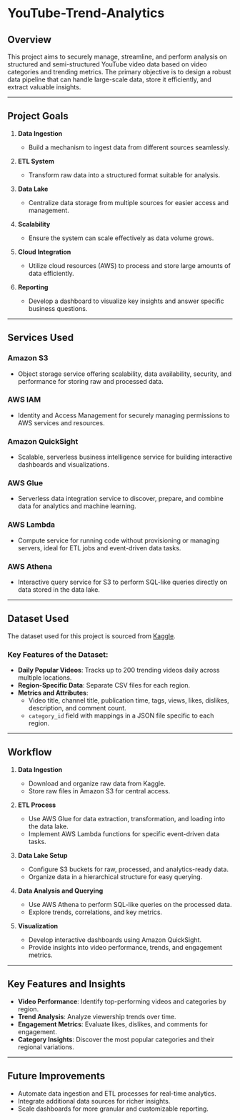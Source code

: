 # YouTube-Trend-Analytics

## Overview

This project aims to securely manage, streamline, and perform analysis on structured and semi-structured YouTube video data based on video categories and trending metrics. The primary objective is to design a robust data pipeline that can handle large-scale data, store it efficiently, and extract valuable insights.

---

## Project Goals

1. **Data Ingestion**
   - Build a mechanism to ingest data from different sources seamlessly.

2. **ETL System**
   - Transform raw data into a structured format suitable for analysis.

3. **Data Lake**
   - Centralize data storage from multiple sources for easier access and management.

4. **Scalability**
   - Ensure the system can scale effectively as data volume grows.

5. **Cloud Integration**
   - Utilize cloud resources (AWS) to process and store large amounts of data efficiently.

6. **Reporting**
   - Develop a dashboard to visualize key insights and answer specific business questions.

---

## Services Used

### **Amazon S3**
- Object storage service offering scalability, data availability, security, and performance for storing raw and processed data.

### **AWS IAM**
- Identity and Access Management for securely managing permissions to AWS services and resources.

### **Amazon QuickSight**
- Scalable, serverless business intelligence service for building interactive dashboards and visualizations.

### **AWS Glue**
- Serverless data integration service to discover, prepare, and combine data for analytics and machine learning.

### **AWS Lambda**
- Compute service for running code without provisioning or managing servers, ideal for ETL jobs and event-driven data tasks.

### **AWS Athena**
- Interactive query service for S3 to perform SQL-like queries directly on data stored in the data lake.

---

## Dataset Used

The dataset used for this project is sourced from [Kaggle](https://www.kaggle.com/).

### Key Features of the Dataset:
- **Daily Popular Videos**: Tracks up to 200 trending videos daily across multiple locations.
- **Region-Specific Data**: Separate CSV files for each region.
- **Metrics and Attributes**:
  - Video title, channel title, publication time, tags, views, likes, dislikes, description, and comment count.
  - `category_id` field with mappings in a JSON file specific to each region.

---

## Workflow

1. **Data Ingestion**
   - Download and organize raw data from Kaggle.
   - Store raw files in Amazon S3 for central access.

2. **ETL Process**
   - Use AWS Glue for data extraction, transformation, and loading into the data lake.
   - Implement AWS Lambda functions for specific event-driven data tasks.

3. **Data Lake Setup**
   - Configure S3 buckets for raw, processed, and analytics-ready data.
   - Organize data in a hierarchical structure for easy querying.

4. **Data Analysis and Querying**
   - Use AWS Athena to perform SQL-like queries on the processed data.
   - Explore trends, correlations, and key metrics.

5. **Visualization**
   - Develop interactive dashboards using Amazon QuickSight.
   - Provide insights into video performance, trends, and engagement metrics.

---

## Key Features and Insights

- **Video Performance**: Identify top-performing videos and categories by region.
- **Trend Analysis**: Analyze viewership trends over time.
- **Engagement Metrics**: Evaluate likes, dislikes, and comments for engagement.
- **Category Insights**: Discover the most popular categories and their regional variations.

---

## Future Improvements

- Automate data ingestion and ETL processes for real-time analytics.
- Integrate additional data sources for richer insights.
- Scale dashboards for more granular and customizable reporting.
